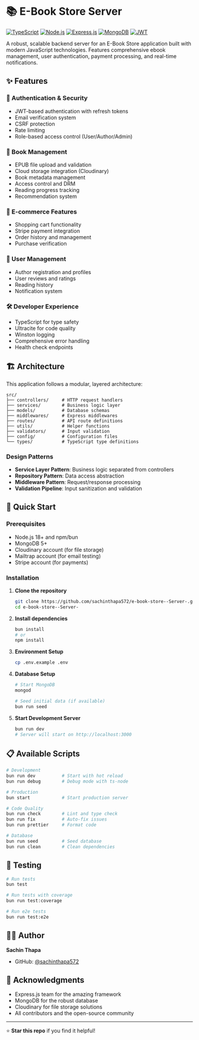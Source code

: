 # 📚 E-Book Store Server

[![TypeScript](https://img.shields.io/badge/TypeScript-007ACC?logo=typescript&logoColor=white)](https://www.typescriptlang.org/)
[![Node.js](https://img.shields.io/badge/Node.js-43853D?logo=node.js&logoColor=white)](https://nodejs.org/)
[![Express.js](https://img.shields.io/badge/Express.js-404D59?logo=express&logoColor=white)](https://expressjs.com/)
[![MongoDB](https://img.shields.io/badge/MongoDB-4EA94B?logo=mongodb&logoColor=white)](https://www.mongodb.com/)
[![JWT](https://img.shields.io/badge/JWT-000000?logo=jsonwebtokens&logoColor=white)](https://jwt.io/)

A robust, scalable backend server for an E-Book Store application built with modern JavaScript technologies. Features comprehensive ebook management, user authentication, payment processing, and real-time notifications.

## ✨ Features

### 🔐 Authentication & Security
- JWT-based authentication with refresh tokens
- Email verification system
- CSRF protection
- Rate limiting
- Role-based access control (User/Author/Admin)

### 📖 Book Management
- EPUB file upload and validation
- Cloud storage integration (Cloudinary)
- Book metadata management
- Access control and DRM
- Reading progress tracking
- Recommendation system

### 🛒 E-commerce Features
- Shopping cart functionality
- Stripe payment integration
- Order history and management
- Purchase verification

### 👥 User Management
- Author registration and profiles
- User reviews and ratings
- Reading history
- Notification system

### 🛠️ Developer Experience
- TypeScript for type safety
- Ultracite for code quality
- Winston logging
- Comprehensive error handling
- Health check endpoints

## 🏗️ Architecture

This application follows a modular, layered architecture:

```
src/
├── controllers/     # HTTP request handlers
├── services/        # Business logic layer
├── models/          # Database schemas
├── middlewares/     # Express middlewares
├── routes/          # API route definitions
├── utils/           # Helper functions
├── validators/      # Input validation
├── config/          # Configuration files
└── types/           # TypeScript type definitions
```

### Design Patterns
- **Service Layer Pattern**: Business logic separated from controllers
- **Repository Pattern**: Data access abstraction
- **Middleware Pattern**: Request/response processing
- **Validation Pipeline**: Input sanitization and validation

## 🚀 Quick Start

### Prerequisites
- Node.js 18+ and npm/bun
- MongoDB 5+
- Cloudinary account (for file storage)
- Mailtrap account (for email testing)
- Stripe account (for payments)

### Installation

1. **Clone the repository**
   ```bash
   git clone https://github.com/sachinthapa572/e-book-store--Server-.git
   cd e-book-store--Server-
   ```

2. **Install dependencies**
   ```bash
   bun install
   # or
   npm install
   ```

3. **Environment Setup**
   ```bash
   cp .env.example .env
   ```


4. **Database Setup**
   ```bash
   # Start MongoDB
   mongod

   # Seed initial data (if available)
   bun run seed
   ```

5. **Start Development Server**
   ```bash
   bun run dev
   # Server will start on http://localhost:3000
   ```

## 📋 Available Scripts

```bash
# Development
bun run dev          # Start with hot reload
bun run debug        # Debug mode with ts-node

# Production
bun start            # Start production server

# Code Quality
bun run check        # Lint and type check
bun run fix          # Auto-fix issues
bun run prettier     # Format code

# Database
bun run seed         # Seed database
bun run clean        # Clean dependencies
```


## 🧪 Testing

```bash
# Run tests
bun test

# Run tests with coverage
bun run test:coverage

# Run e2e tests
bun run test:e2e
```


## 👨‍💻 Author

**Sachin Thapa**
- GitHub: [@sachinthapa572](https://github.com/sachinthapa572)


## 🙏 Acknowledgments

- Express.js team for the amazing framework
- MongoDB for the robust database
- Cloudinary for file storage solutions
- All contributors and the open-source community

---

⭐ **Star this repo** if you find it helpful!
